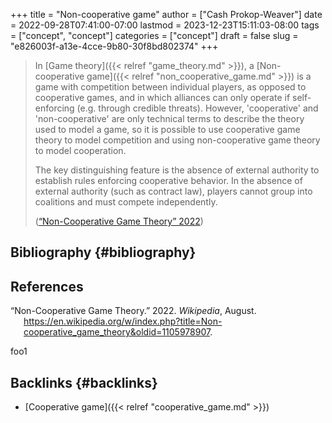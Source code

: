 +++
title = "Non-cooperative game"
author = ["Cash Prokop-Weaver"]
date = 2022-09-28T07:41:00-07:00
lastmod = 2023-12-23T15:11:03-08:00
tags = ["concept", "concept"]
categories = ["concept"]
draft = false
slug = "e826003f-a13e-4cce-9b80-30f8bd802374"
+++

> In [Game theory]({{< relref "game_theory.md" >}}), a [Non-cooperative game]({{< relref "non_cooperative_game.md" >}}) is a game with competition between individual players, as opposed to cooperative games, and in which alliances can only operate if self-enforcing (e.g. through credible threats). However, 'cooperative' and 'non-cooperative' are only technical terms to describe the theory used to model a game, so it is possible to use cooperative game theory to model competition and using non-cooperative game theory to model cooperation.
>
> The key distinguishing feature is the absence of external authority to establish rules enforcing cooperative behavior. In the absence of external authority (such as contract law), players cannot group into coalitions and must compete independently.
>
> (<a href="#citeproc_bib_item_1">“Non-Cooperative Game Theory” 2022</a>)


## Bibliography {#bibliography}

## References

<style>.csl-entry{text-indent: -1.5em; margin-left: 1.5em;}</style><div class="csl-bib-body">
  <div class="csl-entry"><a id="citeproc_bib_item_1"></a>“Non-Cooperative Game Theory.” 2022. <i>Wikipedia</i>, August. <a href="https://en.wikipedia.org/w/index.php?title=Non-cooperative_game_theory&oldid=1105978907">https://en.wikipedia.org/w/index.php?title=Non-cooperative_game_theory&#38;oldid=1105978907</a>.</div>
</div>

foo1


## Backlinks {#backlinks}

-   [Cooperative game]({{< relref "cooperative_game.md" >}})
